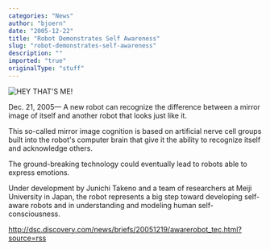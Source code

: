 ```yaml
---
categories: "News"
author: "bjoern"
date: "2005-12-22"
title: "Robot Demonstrates Self Awareness"
slug: "robot-demonstrates-self-awareness"
description: ""
imported: "true"
originalType: "stuff"
---
```



<!--{SPLIT()}-->


![HEY THAT'S ME!](awarerobot_goto.jpg)

<!--~~~-->

Dec. 21, 2005— A new robot can recognize the difference between a mirror image of itself and another robot that looks just like it.

This so-called mirror image cognition is based on artificial nerve cell groups built into the robot's computer brain that give it the ability to recognize itself and acknowledge others.

The ground-breaking technology could eventually lead to robots able to express emotions.

Under development by Junichi Takeno and a team of researchers at Meiji University in Japan, the robot represents a big step toward developing self-aware robots and in understanding and modeling human self-consciousness. 

<http://dsc.discovery.com/news/briefs/20051219/awarerobot_tec.html?source=rss>

<!--{SPLIT}-->